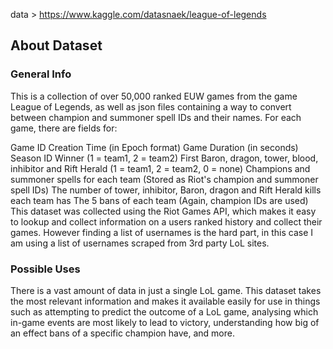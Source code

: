 data > https://www.kaggle.com/datasnaek/league-of-legends

## About Dataset

### General Info
This is a collection of over 50,000 ranked EUW games from the game League of Legends, as well as json files containing a way to convert between champion and summoner spell IDs and their names. For each game, there are fields for:  

Game ID
Creation Time (in Epoch format)
Game Duration (in seconds)
Season ID
Winner (1 = team1, 2 = team2)
First Baron, dragon, tower, blood, inhibitor and Rift Herald (1 = team1, 2 = team2, 0 = none)
Champions and summoner spells for each team (Stored as Riot's champion and summoner spell IDs)
The number of tower, inhibitor, Baron, dragon and Rift Herald kills each team has
The 5 bans of each team (Again, champion IDs are used)
This dataset was collected using the Riot Games API, which makes it easy to lookup and collect information on a users ranked history and collect their games. However finding a list of usernames is the hard part, in this case I am using a list of usernames scraped from 3rd party LoL sites.

### Possible Uses
There is a vast amount of data in just a single LoL game. This dataset takes the most relevant information and makes it available easily for use in things such as attempting to predict the outcome of a LoL game, analysing which in-game events are most likely to lead to victory, understanding how big of an effect bans of a specific champion have, and more.
